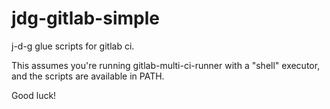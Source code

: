 # jdg-gitlab-simple

j-d-g glue scripts for gitlab ci.

This assumes you're running gitlab-multi-ci-runner with a "shell" executor, and the scripts are available in PATH.

Good luck!

